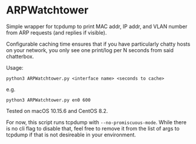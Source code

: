 # ARPWatchtower
Simple wrapper for tcpdump to print MAC addr, IP addr, and VLAN number from ARP requests (and replies if visible).

Configurable caching time ensures that if you have particularly chatty hosts on your network, you only see one print/log per N seconds from said chatterbox.

Usage:
```
python3 ARPWatchtower.py <interface name> <seconds to cache>
```

e.g.
```
python3 ARPWatchtower.py en0 600
```

Tested on macOS 10.15.6 and CentOS 8.2.

For now, this script runs tcpdump with `--no-promiscuous-mode`. While there is no cli flag to disable that, feel free to remove it from the list of args to tcpdump if that is not desireable in your environment.

